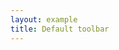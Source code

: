 ```yaml
---
layout: example
title: Default toolbar
---
```


<script setup>
import { data } from '../assets/values/default-value.data.js';

const rootStyle = {
  height: '550px',
  overflow: 'auto',
};
</script>

<DefaultEditor :value="data.value" :rootStyle="rootStyle" />
